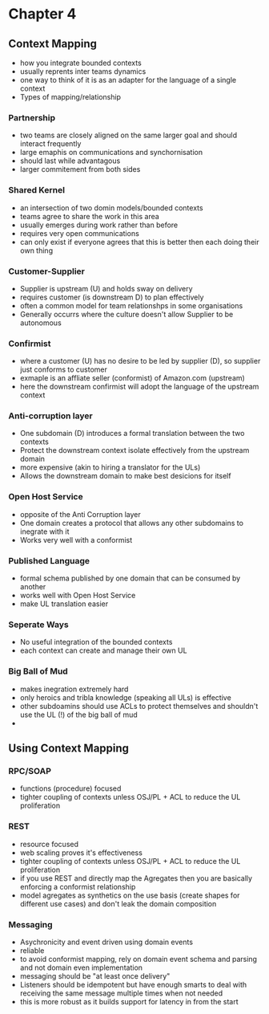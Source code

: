 # Chapter 4 


## Context Mapping

- how you integrate bounded contexts
- usually reprents inter teams dynamics
- one way to think of it is as an adapter for the language of a single context
- Types of mapping/relationship

### Partnership

- two teams are closely aligned on the same larger goal and should interact frequently
- large emaphis on communications and synchornisation
- should last while advantagous
- larger commitement from both sides


### Shared Kernel

- an intersection of two domin models/bounded contexts
- teams agree to share the work in this area
- usually emerges during work rather than before
- requires very open communications
- can only exist if everyone agrees that this is better then each doing their own thing

### Customer-Supplier

- Supplier is upstream (U) and holds sway on delivery
- requires customer (is downstream D) to plan effectively
- often a common model for team relationshps in some organisations
- Generally occurrs where the culture doesn't allow Supplier to be autonomous

### Confirmist

- where a customer (U) has no desire to be led by supplier (D), so supplier just conforms to customer 
- exmaple is an affliate seller (conformist) of Amazon.com (upstream)
- here the downstream confirmist will adopt the language of the upstream context

### Anti-corruption layer

- One subdomain (D) introduces a formal translation between the two contexts
- Protect the downstream context isolate effectively from the upstream domain
- more expensive (akin to hiring a translator for the ULs)
- Allows the downstream domain to make best desicions for itself

### Open Host Service

- opposite of the Anti Corruption layer
- One domain creates a protocol that allows any other subdomains to inegrate with it
- Works very well with a conformist

### Published Language

- formal schema published by one domain that can be consumed by another
- works well with Open Host Service
- make UL translation easier 


### Seperate Ways

- No useful integration of the bounded contexts
- each context can create and manage their own UL

### Big Ball of Mud

- makes inegration extremely hard
- only heroics and tribla knowledge (speaking all ULs) is effective
- other subdoamins should use ACLs to protect themselves and shouldn't use the UL (!) of the big ball of mud
- 

## Using Context Mapping

### RPC/SOAP

- functions (procedure) focused
- tighter coupling of contexts unless OSJ/PL + ACL to reduce the UL proliferation

### REST

- resource focused
- web scaling proves it's effectiveness
- tighter coupling of contexts unless OSJ/PL + ACL to reduce the UL proliferation
- if you use REST and directly map the Agregates then you are basically enforcing a conformist relationship
- model agregates as synthetics on the use basis (create shapes for different use cases) and don't leak the domain composition

### Messaging

- Asychronicity and event driven using domain events
- reliable
- to avoid conformist mapping, rely on domain event schema and parsing and not domain even implementation
- messaging should be "at least once delivery"
- Listeners should be idempotent but have enough smarts to deal with receiving the same message multiple times when not needed
- this is more robust as it builds support for latency in from the start
 


